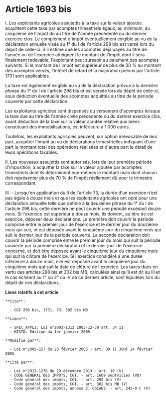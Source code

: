 # Article 1693 bis

I. Les exploitants agricoles assujettis à la taxe sur la valeur ajoutée acquittent cette taxe par acomptes trimestriels
égaux, au minimum, au cinquième de l'impôt dû au titre de l'année précédente ou du dernier exercice clos. Le complément
d'impôt éventuellement exigible au vu de la déclaration annuelle visée au 1° du I de l'article 298 bis est versé lors du
dépôt de celle-ci. S'il estime que les acomptes déjà payés au titre de l'année ou de l'exercice atteignent le montant de
l'impôt dont il sera finalement redevable, l'exploitant peut surseoir au paiement des acomptes suivants. Si le montant de
l'impôt est supérieur de plus de 30 % au montant des acomptes versés, l'intérêt de retard et la majoration prévus par
l'article 1731 sont applicables.

La taxe est également exigible au vu de la déclaration prévue à la dernière phrase du 1° du I de l'article 298 bis et est
versée lors du dépôt de celle-ci, sous déduction éventuelle des acomptes acquittés au titre de la période couverte par cette
déclaration.

Les exploitants agricoles sont dispensés du versement d'acomptes lorsque la taxe due au titre de l'année civile précédente ou
du dernier exercice clos, avant déduction de la taxe sur la valeur ajoutée relative aux biens constituant des
immobilisations, est inférieure à 1 000 euros.

Toutefois, les exploitants agricoles peuvent, sur option irrévocable de leur part, acquitter l'impôt au vu de déclarations
trimestrielles indiquant d'une part le montant total des opérations réalisées et d'autre part le détail de leurs opérations
taxables.

II. Les nouveaux assujettis sont autorisés, lors de leur première période d'imposition, à acquitter la taxe sur la valeur
ajoutée par acomptes trimestriels dont ils déterminent eux-mêmes le montant mais dont chacun doit représenter plus de 70 % de
l'impôt réellement dû pour le trimestre correspondant.

III. - Lorsqu'en application du II de l'article 73, la durée d'un exercice n'est pas égale à douze mois et que les
exploitants agricoles ont opté pour une déclaration annuelle telle que définie à la deuxième phrase du 1° du I de l'article
298 bis, cette dernière ne peut couvrir une période excédant douze mois. Si l'exercice est supérieur à douze mois, ils
doivent, au titre de cet exercice, déposer deux déclarations. La première doit couvrir la période comprise entre le premier
jour de l'exercice et le dernier jour du douzième mois qui suit, et est déposée avant le cinquième jour du cinquième mois qui
suit le dernier jour de la période couverte. La seconde déclaration doit couvrir la période comprise entre le premier jour du
mois qui suit la période couverte par la première déclaration et le dernier jour de l'exercice concerné, et doit être déposée
avant le cinquième jour du cinquième mois qui suit la clôture de l'exercice. Si l'exercice considéré a une durée inférieure à
douze mois, elle est déposée avant le cinquième jour du cinquième mois qui suit la date de clôture de l'exercice. Les taxes
dues en vertu des articles 298 bis et 302 bis MB, calculées ainsi qu'il est dit au III et le cas échéant au 1° ou 2° du IV de
ce dernier article, sont liquidées lors du dépôt de ces déclarations.

**Liens relatifs à cet article**

	**Cite**:

	  - CGI 298 bis, 1731, 73, 302 bis MB

	**Liens**:

	  - SPEC_APPLI: Loi n°2003-1312 2003-12-30 art. 34 II
	  - HISTO: Edition du 1er janvier 2005

	**Modifié par**:

	  - Loi n°2005-157 du 23 février 2005 - art. 39 () JORF 24 février 2005

	**Cité par**:

	  - Loi n°2013-1278 du 29 décembre 2013 - art. 10 (V)
	  - CODE GENERAL DES IMPOTS, CGI. - art. 1609 septvicies (VD)
	  - Code général des impôts, CGI. - art. 298 bis (V)
	  - Code général des impôts, CGI. - art. 302 bis MB (V)
	  - Code général des impôts, annexe 2, CGIAN2. - art. 242-0 C (V)
